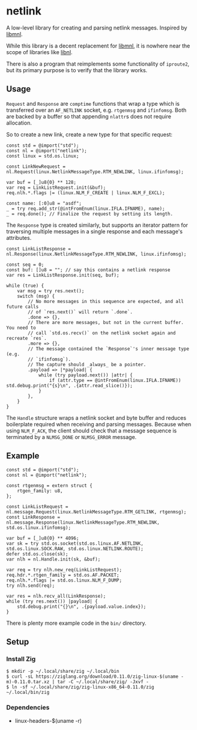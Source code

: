 # netlink

A low-level library for creating and parsing netlink messages.  Inspired by
[libmnl][].

While this library is a decent replacement for [libmnl][], it is nowhere near
the scope of libraries like [libnl][].

There is also a program that reimplements some functionality of `iproute2`, but
its primary purpose is to verify that the library works.


## Usage

`Request` and `Response` are `comptime` functions that wrap a type which is
transferred over an `AF_NETLINK` socket, e.g. `rtgenmsg` and `ifinfomsg`.  Both
are backed by a buffer so that appending `nlattr`s does not require allocation.

So to create a new link, create a new type for that specific request:
```zig
const std = @import("std");
const nl = @import("netlink");
const linux = std.os.linux;

const LinkNewRequest = nl.Request(linux.NetlinkMessageType.RTM_NEWLINK, linux.ifinfomsg);

var buf = [_]u8{0} ** 128;
var req = LinkListRequest.init(&buf);
req.nlh.*.flags |= (linux.NLM_F_CREATE | linux.NLM_F_EXCL);

const name: [:0]u8 = "asdf";
_ = try req.add_str(@intFromEnum(linux.IFLA.IFNAME), name);
_ = req.done(); // Finalize the request by setting its length.
```

The `Response` type is created similarly, but supports an iterator pattern
for traversing multiple messages in a single response and each message's
attributes.

```zig
const LinkListResponse = nl.Response(linux.NetlinkMessageType.RTM_NEWLINK, linux.ifinfomsg);

const seq = 0;
const buf: []u8 = ""; // say this contains a netlink response
var res = LinkListResponse.init(seq, buf);

while (true) {
    var msg = try res.next();
    switch (msg) {
        // No more messages in this sequence are expected, and all future calls
        // of `res.next()` will return `.done`.
        .done => {},
        // There are more messages, but not in the current buffer.  You need to
        // call `std.os.recv()` on the netlink socket again and recreate `res`.
        .more => {},
        // The message contained the `Response`'s inner message type (e.g.
        // `ifinfomsg`).
        // The capture should _always_ be a pointer.
        .payload => |*payload| {
            while (try payload.next()) |attr| {
                if (attr.type == @intFromEnum(linux.IFLA.IFNAME)) std.debug.print("{s}\n", .{attr.read_slice()});
            }
        },
    }
}
```

The `Handle` structure wraps a netlink socket and byte buffer and reduces
boilerplate required when receiving and parsing messages.  Because when using
`NLM_F_ACK`, the client should check that a message sequence is terminated by a
`NLMSG_DONE` or `NLMSG_ERROR` message.


## Example

```zig
const std = @import("std");
const nl = @import("netlink");

const rtgenmsg = extern struct {
    rtgen_family: u8,
};

const LinkListRequest = nl.message.Request(linux.NetlinkMessageType.RTM_GETLINK, rtgenmsg);
const LinkResponse = nl.message.Response(linux.NetlinkMessageType.RTM_NEWLINK, std.os.linux.ifinfomsg);

var buf = [_]u8{0} ** 4096;
var sk = try std.os.socket(std.os.linux.AF.NETLINK, std.os.linux.SOCK.RAW, std.os.linux.NETLINK.ROUTE);
defer std.os.close(sk);
var nlh = nl.Handle.init(sk, &buf);

var req = try nlh.new_req(LinkListRequest);
req.hdr.*.rtgen_family = std.os.AF.PACKET;
req.nlh.*.flags |= std.os.linux.NLM_F_DUMP;
try nlh.send(req);

var res = nlh.recv_all(LinkResponse);
while (try res.next()) |payload| {
    std.debug.print("{}\n", .{payload.value.index});
}
```

There is plenty more example code in the `bin/` directory.


## Setup

### Install Zig

```
$ mkdir -p ~/.local/share/zig ~/.local/bin
$ curl -sL https://ziglang.org/download/0.11.0/zig-linux-$(uname -m)-0.11.0.tar.xz | tar -C ~/.local/share/zig/ -Jxvf -
$ ln -sf ~/.local/share/zig/zig-linux-x86_64-0.11.0/zig ~/.local/bin/zig
```


### Dependencies

 * linux-headers-$(uname -r)



[libmnl]: https://netfilter.org/projects/libmnl/
[libnl]: https://www.infradead.org/~tgr/libnl/

